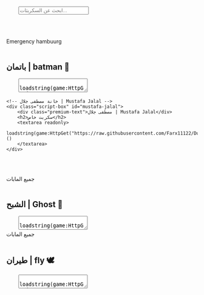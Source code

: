 <!DOCTYPE html>
<html lang="ar">
<head>
    <meta charset="UTF-8">
    <meta name="viewport" content="width=device-width, initial-scale=1.0">
    <title>سكربتات Roblox</title>
    <link href="https://fonts.googleapis.com/css2?family=Roboto+Slab:wght@700&display=swap" rel="stylesheet">
    <style>
        body {
            background-color: #181818;
            color: white;
            font-family: Arial, sans-serif;
            margin: 0;
            padding: 20px;
        }

        #searchBox {
            width: 100%;
            padding: 10px;
            margin-bottom: 20px;
            background-color: #333;
            color: white;
            border: 2px solid #444;
            border-radius: 8px;
            font-size: 16px;
        }

        .script-box {
            border: 2px solid #333;
            border-radius: 8px;
            padding: 15px;
            margin-bottom: 20px;
            background-color: #222;
        }

        h2 {
            font-size: 18px;
            margin-bottom: 10px;
        }

        textarea {
            width: 100%;
            height: 150px;
            background-color: #333;
            color: #fff;
            border: none;
            padding: 10px;
            resize: none;
            font-family: monospace;
        }

        .hidden {
            display: none;
        }

        .premium-text {
            font-family: 'Roboto Slab', serif;
            font-size: 24px;
            font-weight: bold;
            color: #FFD700;
            text-align: center;
            margin-bottom: 15px;
        }

        .section-title {
            font-family: 'Roboto Slab', serif;
            font-size: 22px;
            font-weight: bold;
            color: #FFD700;
            text-align: center;
            margin-bottom: 10px;
        }
    </style>
</head>
<body>

    <!-- شريط البحث -->
    <input type="text" id="searchBox" onkeyup="searchScripts()" placeholder="ابحث عن السكربتات...">

    <!-- خانة Emergency hambuurg -->
    <div class="script-box" id="emergency-hambuurg">
        <div class="premium-text">Emergency hambuurg</div>
        <h2>باتمان | batman 🦇</h2>
        <textarea readonly>
            loadstring(game:HttpGet("https://raw.githubusercontent.com/Farx11122/Dupess/main/SecondDupe"))()
        </textarea>
    </div>

    <!-- خانة مصطفى جلال | Mustafa Jalal -->
    <div class="script-box" id="mustafa-jalal">
        <div class="premium-text">مصطفى جلال | Mustafa Jalal</div>
        <h2>سكربت خاص</h2>
        <textarea readonly>
            loadstring(game:HttpGet("https://raw.githubusercontent.com/Farx11122/Dupess/main/SecondDupe"))()
        </textarea>
    </div>

    <!-- خانة Other Scripts -->
    <div class="script-box" id="other-scripts">
        <div class="premium-text">جميع المابات</div>
        <h2>الشبح | Ghost 👻</h2>
        <textarea readonly>
            loadstring(game:HttpGet('https://raw.githubusercontent.com/GhostPlayer352/Test4/main/GhostHub'))()
        </textarea>
        
        <div class="premium-text">جميع المابات</div>
        <h2>طيران | fly 🕊️</h2>
        <textarea readonly>
            loadstring(game:HttpGet("https://raw.githubusercontent.com/XNEOFF/FlyGuiV3/main/FlyGuiV3.txt"))()
        </textarea>
    </div>

    <script>
        // دالة البحث لتصفية السكربتات
        function searchScripts() {
            var input, filter, boxes, text, i;
            input = document.getElementById("searchBox");
            filter = input.value.toUpperCase();
            boxes = document.getElementsByClassName("script-box");

            // تصفية كل خانة من السكربتات
            for (i = 0; i < boxes.length; i++) {
                // جمع النصوص التي ستؤخذ في الحسبان أثناء البحث
                text = boxes[i].innerText || boxes[i].textContent;

                // إذا كانت النصوص تتضمن النص المدخل، نقوم بعرضها، وإذا لا نقوم بإخفائها
                if (text.toUpperCase().indexOf(filter) > -1) {
                    boxes[i].classList.remove("hidden");
                } else {
                boxes[i].classList.add("hidden");
                }
            }
        }
    </script>

</body>
</html>
